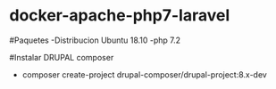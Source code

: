 # docker-apache-php7-laravel

#Paquetes
-Distribucion Ubuntu 18.10
-php 7.2

#Instalar DRUPAL composer
- composer create-project drupal-composer/drupal-project:8.x-dev